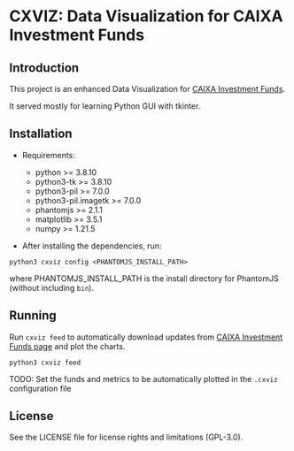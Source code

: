 # CXVIZ: Data Visualization for CAIXA Investment Funds

## Introduction
This project is an enhanced Data Visualization for [CAIXA Investment Funds](https://www.fundos.caixa.gov.br/sipii/pages/public/listar-fundos-internet.jsf).

It served mostly for learning Python GUI with tkinter.

## Installation
- Requirements:
    - python >= 3.8.10
    - python3-tk >= 3.8.10
    - python3-pil >= 7.0.0
    - python3-pil.imagetk >= 7.0.0
    - phantomjs >= 2.1.1
    - matplotlib >= 3.5.1
    - numpy >= 1.21.5

- After installing the dependencies, run:

```
python3 cxviz config <PHANTOMJS_INSTALL_PATH>
```

where PHANTOMJS_INSTALL_PATH is the install directory for PhantomJS (without including `bin`).

## Running
Run `cxviz feed` to automatically download updates from [CAIXA Investment Funds page](https://www.fundos.caixa.gov.br/sipii/pages/public/listar-fundos-internet.jsf) and plot the charts.

```
python3 cxviz feed
```

TODO: Set the funds and metrics to be automatically plotted in the `.cxviz` configuration file

## License
See the LICENSE file for license rights and limitations (GPL-3.0).
